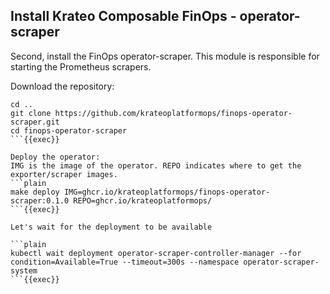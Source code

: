 ## Install Krateo Composable FinOps - operator-scraper
Second, install the FinOps operator-scraper. This module is responsible for starting the Prometheus scrapers.

Download the repository:
```plain
cd ..
git clone https://github.com/krateoplatformops/finops-operator-scraper.git
cd finops-operator-scraper
```{{exec}}

Deploy the operator:
IMG is the image of the operator. REPO indicates where to get the exporter/scraper images.
```plain
make deploy IMG=ghcr.io/krateoplatformops/finops-operator-scraper:0.1.0 REPO=ghcr.io/krateoplatformops/
```{{exec}}

Let's wait for the deployment to be available

```plain
kubectl wait deployment operator-scraper-controller-manager --for condition=Available=True --timeout=300s --namespace operator-scraper-system
```{{exec}}
